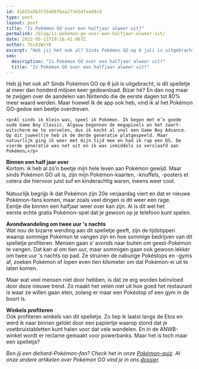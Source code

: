 ```yaml
---
id: 41815a3b3735486fbaa273e5dfea40cd
type: post
layout: post
title: "Is Pokémon GO over een halfjaar alweer uit?"
permalink: /blog/is-pokémon-go-over-een-halfjaar-alweer-uit/
date: 2022-05-11T19:16:41.067Z
author: 7biA1WiYB
excerpt: "Heb jij het ook al? Sinds Pokémon GO op 6 juli is uitgebracht, is dit spelletje al meer dan honderd miljoen keer gedownload. Bizar hè? En dan nog maar te zwijgen over de aandelen van Nintendo die de eerste dagen tot 80% meer waard werden. Maar hoewel ik de app ook heb, vind ik al het Pokémon GO-gedoe een beetje overdreven.  "
seo:
  description: "Is Pokémon GO over een halfjaar alweer uit?"
  title: "Is Pokémon GO over een halfjaar alweer uit?"
---
```

Heb jij het ook al? Sinds Pokémon GO op 6 juli is uitgebracht, is dit spelletje al meer dan honderd miljoen keer gedownload. Bizar hè? En dan nog maar te zwijgen over de aandelen van Nintendo die de eerste dagen tot 80% meer waard werden. Maar hoewel ik de app ook heb, vind ik al het Pokémon GO-gedoe een beetje overdreven.  

    <p>Al sinds ik klein was, speel ik Pokémon. Ik begon met m’n goede oude Game Boy Classic. Algauw begonnen de megapixels en het zwart-witscherm me te vervelen, dus ik kocht al snel een Game Boy Advance. Op dit juweeltje heb ik de derde generatie platgespeeld. Maar natuurlijk ging ik weer met mijn tijd mee en had ik rap een DS. De vierde generatie was net uit en ik was inmiddels zo verslaafd aan Pokémon…</p>
<p><strong>Binnen een half jaar over</strong><br>Kortom: ik heb al zo'n beetje mijn hele leven aan Pokémon gewijd. Maar sinds Pokémon GO uit is, zijn mijn Pokémon-kaarten, -knuffels, -posters et cetera die hiervoor juist suf en kinderachtig waren, ineens weer cool.<br><br>Natuurlijk begrijp ik dat Pokémon zijn 20e verjaardag viert en dat er nieuwe Pokémon-fans komen, maar zoals veel dingen is dit weer een rage. Eentje die binnen een halfjaar weer over kan zijn. Al is dit wel het eerste echte gratis Pokémon-spel dat je gewoon op je telefoon kunt spelen.</p>
<p><strong>Avondwandeling om twee uur 's nachts</strong><br>Wat nou de bizarre wending aan dit spelletje geeft, zijn de tijdstippen waarop sommige Pokémon te vangen zijn en hoe sommige bedrijven van dit spelletje profiteren. Mensen gaan s’ avonds naar buiten om geest-Pokémon te vangen. Dat kan al om tien uur, maar sommigen gaan ook gewoon lekker om twee uur 's nachts op pad. Ze struinen de naburige Pokéstops en -gyms af, zoeken Pokémon of lopen even tien kilometer om dat Pokémon-ei uit te laten komen.</p>
<p>Maar wat veel mensen niet door hebben, is dat ze erg worden beïnvloed door deze nieuwe trend. Zo maakt het velen niet uit hoe goed het restaurant is waar ze willen gaan eten, zolang er maar een Pokéstop of een gym in de buurt is. </p>
<p><strong>Winkels profiteren</strong><br>Ook profiteren winkels van dit spelletje. Zo liep ik laatst langs de Etos en werd ik naar binnen gelokt door een papiertje waarop stond dat je voetbruistabletten kunt halen voor dat vele wandelen. En in de ANWB-winkel wordt er reclame gemaakt voor powerbanks. Maar het is toch maar een spelletje? </p>
<p><em>Ben jij een diehard-Pokémon-fan? Check het in onze <a href="https://7dagen.netlify.app/quiz/go-doe-de-pok%C3%A9mon-quiz">Pokémon-quiz</a>. Al onze andere artikelen over Pokémon GO vind je in ons <a href="https://7dagen.netlify.app/tag/pokemon">dossier</a>.</em></p>  

